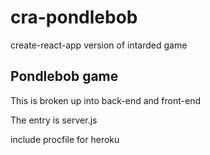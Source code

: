 # cra-pondlebob
create-react-app version of intarded game

## Pondlebob game

This is broken up into back-end and front-end

The entry is server.js

include procfile for heroku
